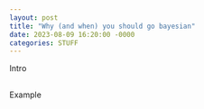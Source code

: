 ```yaml
---
layout: post
title: "Why (and when) you should go bayesian"
date: 2023-08-09 16:20:00 -0000
categories: STUFF
---
```


Intro

##

Example
